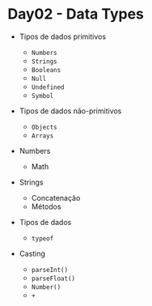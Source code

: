 # Day02 - Data Types

* Tipos de dados primitivos
    * `Numbers`
    * `Strings`
    * `Booleans`
    * `Null`
    * `Undefined`
    * `Symbol`

* Tipos de dados não-primitivos
    * `Objects`
    * `Arrays`

* Numbers
    * Math

* Strings
    * Concatenação
    * Métodos

* Tipos de dados
    * `typeof`

* Casting
    * `parseInt()`
    * `parseFloat()`
    * `Number()`
    * `+`
